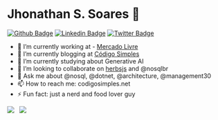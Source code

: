 
# Jhonathan S. Soares 👋

[![Github Badge](https://img.shields.io/badge/-Github-000?style=flat-square&logo=Github&logoColor=white&link=https://github.com/jhomarolo/)](https://github.com/jhomarolo/)
[![Linkedin Badge](https://img.shields.io/badge/-LinkedIn-blue?style=flat-square&logo=Linkedin&logoColor=white&link=https://www.linkedin.com/in/jhonathansouza/)](https://www.linkedin.com/in/jhonathansouza/)
[![Twitter Badge](https://img.shields.io/badge/-Twitter-1ca0f1?style=flat-square&labelColor=1ca0f1&logo=twitter&logoColor=white&link=https://twitter.com/jhomarolo)](https://twitter.com/jhomarolo)


- 🔭 I’m currently working at - [Mercado Livre](https://mercadolivre.com.br)
- 📃 I’m currently blogging at [Código Simples](https://codigosimples.net)
- 🌱 I’m currently studying about Generative AI
- 👯 I’m looking to collaborate on [herbsjs](https://herbsjs.org) and @nosqlbr
- 💬 Ask me about @nosql, @dotnet, @architecture, @management30
- 📫 How to reach me: codigosimples.net
- ⚡ Fun fact: just a nerd and food lover guy

<p align="justify">
  <img align="bottom" src="https://github-readme-stats.vercel.app/api?username=jhomarolo&show_icons=true&count_private=true&theme=algolia" />       &nbsp;  <img align="bottom" src="https://github-readme-stats.vercel.app/api/top-langs/?username=jhomarolo&layout=compact&theme=algolia" />
</p>
